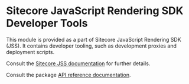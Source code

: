 # Sitecore JavaScript Rendering SDK Developer Tools

This module is provided as a part of Sitecore JavaScript Rendering SDK (JSS). It contains developer tooling, such as development proxies and deployment scripts.

Consult the [Sitecore JSS documentation](https://jss.sitecore.com) for further details.

Consult the package [API reference documentation](/ref-docs/sitecore-jss-dev-tools/).
